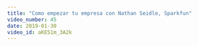 ```yaml
---
title: "Como empezar tu empresa con Nathan Seidle, Sparkfun"
video_number: 45
date: 2019-01-30
video_id: aKE51m_3A2k
---
```

